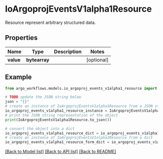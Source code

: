 # IoArgoprojEventsV1alpha1Resource

Resource represent arbitrary structured data.

## Properties

Name | Type | Description | Notes
------------ | ------------- | ------------- | -------------
**value** | **bytearray** |  | [optional] 

## Example

```python
from argo_workflows.models.io_argoproj_events_v1alpha1_resource import IoArgoprojEventsV1alpha1Resource

# TODO update the JSON string below
json = "{}"
# create an instance of IoArgoprojEventsV1alpha1Resource from a JSON string
io_argoproj_events_v1alpha1_resource_instance = IoArgoprojEventsV1alpha1Resource.from_json(json)
# print the JSON string representation of the object
print(IoArgoprojEventsV1alpha1Resource.to_json())

# convert the object into a dict
io_argoproj_events_v1alpha1_resource_dict = io_argoproj_events_v1alpha1_resource_instance.to_dict()
# create an instance of IoArgoprojEventsV1alpha1Resource from a dict
io_argoproj_events_v1alpha1_resource_form_dict = io_argoproj_events_v1alpha1_resource.from_dict(io_argoproj_events_v1alpha1_resource_dict)
```
[[Back to Model list]](../README.md#documentation-for-models) [[Back to API list]](../README.md#documentation-for-api-endpoints) [[Back to README]](../README.md)


